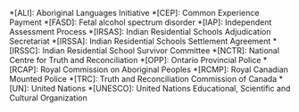 *[ALI]: Aboriginal Languages Initiative
*[CEP]: Common Experience Payment
*[FASD]: Fetal alcohol spectrum disorder
*[IAP]: Independent Assessment Process
*[IRSAS]: Indian Residential Schools Adjudication Secretariat
*[IRSSA]: Indian Residential Schools Settlement Agreement
*[IRSSC]: Indian Residential School Survivor Committee
*[NCTR]: National Centre for Truth and Reconciliation
*[OPP]: Ontario Provincial Police
*[RCAP]: Royal Commission on Aboriginal Peoples
*[RCMP]: Royal Canadian Mounted Police
*[TRC]: Truth and Reconciliation Commission of Canada
*[UN]: United Nations
*[UNESCO]: United Nations Educational, Scientific and Cultural Organization
